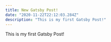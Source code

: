 ```yaml
---
title: New Gatsby Post!
date: "2020-11-22T22:12:03.284Z"
description: "This is my first Gatsby Post!"
---
```

This is my first Gatsby Post!